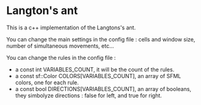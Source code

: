 # Langton's ant

This is a c++ implementation of the Langtons's ant.

You can change the main settings in the config file : cells and window size, number of simultaneous movements, etc...

You can change the rules in the config file :
- a const int VARIABLES_COUNT, it will be the count of the rules.
- a const sf::Color COLORS[VARIABLES_COUNT], an array of SFML colors, one for each rule.
- a const bool DIRECTIONS[VARIABLES_COUNT], an array of booleans, they simbolyze directions : false for left, and true for right.
